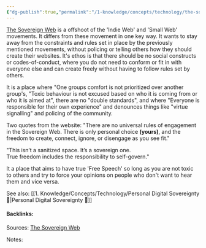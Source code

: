 ```yaml
---
{"dg-publish":true,"permalink":"/1-knowledge/concepts/technology/the-sovereign-web/","tags":["Personal-Digital-Sovereignty"]}
---
```


[The Sovereign Web](https://sovereignweb.thecozy.cat/about/) is a offshoot of the 'Indie Web' and 'Small Web' movements. 
It differs from these movement in one key way. It wants to stay away from the constraints and rules set in place by the previously mentioned movements, without policing or telling others how they should create their websites. 
It's ethos is that there should be no social constructs or codes-of-conduct, where you do not need to conform or fit in with everyone else and can create freely without having to follow rules set by others.

It is a place where "One groups comfort is not prioritized over another group's, "Toxic behaviour is not excused based on who it is coming from or who it is aimed at", there are no "double standards", and where "Everyone is responsible for their own experience" and denounces things like "virtue signalling" and policing of the community. 

Two quotes from the website:
"There are no universal rules of engagement in the Sovereign Web. There is only personal choice **(yours)**, and the freedom to create, connect, ignore, or disengage as you see fit."

"This isn’t a sanitized space. It’s a sovereign one.  
True freedom includes the responsibility to self-govern."

It a place that aims to have true 'Free Speech' so long as you are not toxic to others and try to force your opinions on people who don't want to hear them and vice versa. 

See also: 
[[1. Knowledge/Concepts/Technology/Personal Digital Sovereignty 🌱\|Personal Digital Sovereignty 🌱]]

#### Backlinks:
Sources:
[The Sovereign Web](https://sovereignweb.thecozy.cat/about/)

Notes:
